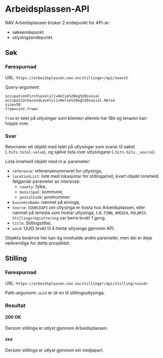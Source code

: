 # Arbeidsplassen-API

NAV Arbeidsplassen bruker 2 endepunkt for API-ar:
- søkeendepunkt
- utlysingsendepunkt.

## Søk
### Førespurnad
URL: `https://arbeidsplassen.nav.no/stillinger/api/search`

Query-argument:
```
occupationFirstLevels[]=Helse%20og%20sosial
occupationSecondLevels[]=Helse%20og%20sosial.Helse
size=50
from=<int:from>
```

`from` er talet på utlysingar som klienten allereie har fått og
tenaren kan hoppe over.

### Svar
Returnerer eit objekt med talet på utlysingar som svarar til søket
(`.hits.total.value`), og sjølve lista over utlysingane
(`.hits.hits._source`).

Lista inneheld objekt med m.a. parameter:
- `reference`: referansenummeret for utlysinga,
- `locationList`: liste med lokasjonar for stillinga(ne), kvart objekt 
inneheld følgjande parameter av interesse:
  - `county`: fylke,
  - `municipal`: kommune,
  - `postalCode`: postnummer.
- `businessName`: namnet på eininga,
- `source`: `SOURCEAPI` om utlysinga er hosta hos Arbeidsplassen, eller
namnet på tenesta som hostar utlysinga, t.d. `FINN`, `AMEDIA`, `POLARIS`.
`Stillingsregistrering` var berre brukt 1 gong.
- `title`: Stillingstittel,
- `uuid`: UUID brukt til å hente utlysinga gjennom API.

Objekta beskrive her kan òg innehalde andre parameter, men dei er
ikkje nødvendige for dette prosjektet.

## Stilling
### Førespurnad
URL: `https://arbeidsplassen.nav.no/stillinger/api/stilling/<uuid>`

Path-argument:
`uuid` er id-en til stillingsutlysinga.

### Resultat
#### 200 OK
Dersom stillinga er utlyst gjennom Arbeidsplassen.


#### xxx
Dersom stillinga er utlyst gjennom ein tredjepart.
